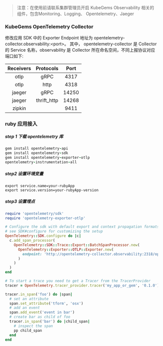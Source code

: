 > 注意：在使用前请联系集群管理员开启 KubeGems Observability 相关的组件，包含Monitoring、Logging、 Opentelemetry、Jaeger

### KubeGems OpenTelemetry Collector

修改应用 SDK 中的 Exporter Endpoint 地址为 opentelemetry-collector.observability:\<port>。 其中， opentelemetry-collector 是 Collector 的 Service 名称，observability 是 Collector 所在命名空间，不同上报协议对应端口如下:

| Receivers |  Protocols  | Port  |
| :-------: | :---------: | :---: |
|   otlp    |    gRPC     | 4317  |
|   otlp    |    http     | 4318  |
|  jaeger   |    gRPC     | 14250 |
|  jaeger   | thrift_http | 14268 |
|  zipkin   |             | 9411  |

###  ruby 应用接入

##### step 1 下载 opentelemetry 库

```ruby
gem install opentelemetry-api
gem install opentelemetry-sdk
gem install opentelemetry-exporter-otlp
opentelemetry-instrumentation-all
```

##### step2 设置环境变量

```
export service.name=your-rubyApp
export service.version=your-rubyApp-version
```

##### step3 设置埋点

```ruby
require 'opentelemetry/sdk'
require 'opentelemetry-exporter-otlp'

# Configure the sdk with default export and context propagation formats
# see SDK#configure for customizing the setup
OpenTelemetry::SDK.configure do |c|
  c.add_span_processor(
    OpenTelemetry::SDK::Trace::Export::BatchSpanProcessor.new(
      OpenTelemetry::Exporter::OTLP::Exporter.new(
        endpoint: 'http://opentelemetry-collector.observability:2318/opentelemetry/v1/traces'
      )
    )
  )
end

# To start a trace you need to get a Tracer from the TracerProvider
tracer = OpenTelemetry.tracer_provider.tracer('my_app_or_gem', '0.1.0')

tracer.in_span('foo') do |span|
  # set an attribute
  span.set_attribute('tform', 'osx')
  # add an event
  span.add_event('event in bar')
  # create bar as child of foo
  tracer.in_span('bar') do |child_span|
    # inspect the span
    pp child_span
  end
end
```
